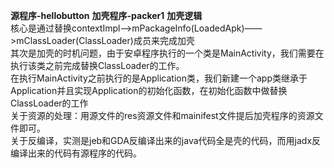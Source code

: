 **源程序-hellobutton**
**加壳程序-packer1**
**加壳逻辑**  
核心是通过替换contextImpl——>mPackageInfo(LoadedApk)——>mClassLoader(ClassLoader)成员来完成加壳  
其次是加壳的时机问题，由于安卓程序执行的一个类是MainActivity，我们需要在执行该类之前完成替换ClassLoader的工作。  
在执行MainActivity之前执行的是Application类，我们新建一个app类继承于Application并且实现Application的初始化函数，在初始化函数中做替换ClassLoader的工作  
关于资源的处理：用源文件的res资源文件和mainifest文件提后加壳程序的资源文件即可。  
关于反编译，实测是jeb和GDA反编译出来的java代码全是壳的代码，而用jadx反编译出来的代码有源程序的代码。  
